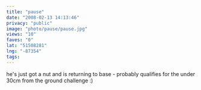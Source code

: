 ```yaml
---
title: "pause"
date: "2008-02-13 14:13:46"
privacy: "public"
image: "photo/pause/pause.jpg"
views: "10"
faves: "0"
lat: "51508281"
lng: "-87354"
tags:
---
```

he's just got a nut and is returning to base - probably qualifies for the under 30cm from the ground challenge :)
